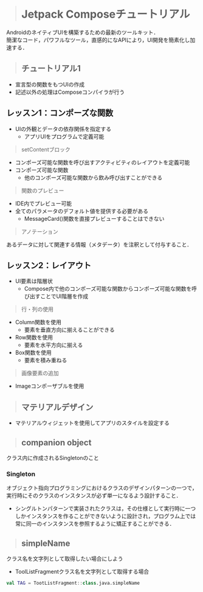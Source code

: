 > # Jetpack Composeチュートリアル

AndroidのネイティブUIを構築するための最新のツールキット．<br>
簡潔なコード，パワフルなツール，直感的になAPIにより，UI開発を簡素化し加速する．

> ## チュートリアル1

- 宣言型の関数をもつUIの作成
- 記述以外の処理はComposeコンパイラが行う

## レッスン1：コンポーズな関数
- UIの外観とデータの依存関係を指定する
  - アプリUIをプログラムで定義可能

> setContentブロック
- コンポーズ可能な関数を呼び出すアクティビティのレイアウトを定義可能
- コンポーズ可能な関数
  - 他のコンポーズ可能な関数から飲み呼び出すことができる

> 関数のプレビュー
- IDE内でプレビュー可能
- 全てのパラメータのデフォルト値を提供する必要がある
  - MessageCard()関数を直接プレビューすることはできない

> アノテーション

あるデータに対して関連する情報（メタデータ）を注釈として付与すること．

## レッスン2：レイアウト
- UI要素は階層状
  - Compose内で他のコンポーズ可能な関数からコンポーズ可能な関数を呼び出すことでUI階層を作成

> 行・列の使用

- Column関数を使用
  - 要素を垂直方向に揃えることができる
- Row関数を使用
  - 要素を水平方向に揃える
- Box関数を使用
  - 要素を積み重ねる

> 画像要素の追加

- Imageコンポーザブルを使用

> ## マテリアルデザイン

- マテリアルウィジェットを使用してアプリのスタイルを設定する


> ## companion object

クラス内に作成されるSingletonのこと

### Singleton
オブジェクト指向プログラミングにおけるクラスのデザインパターンの一つで，実行時にそのクラスのインスタンスが必ず単一になるよう設計すること．

- シングルトンパターンで実装されたクラスは，その仕様として実行時に一つしかインスタンスを作ることができないように設計され，プログラム上では常に同一のインスタンスを参照するように矯正することができる．

> ## simpleName
クラス名を文字列として取得したい場合にしよう
- ToolListFragmentクラス名を文字列として取得する場合
```kotlin
val TAG = TootListFragment::class.java.simpleName
```
